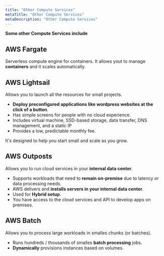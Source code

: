 ```yaml
---
title: "Other Compute Services"
metaTitle: "Other Compute Services"
metaDescription: "Other Compute Services"
---
```


**Some other Compute Services include**

## AWS Fargate

Serverless compute engine for containers. It allows yout to manage **containers** and it scales automatically.

## AWS Lightsail

Allows you to launch all the resources for small projects.

* **Deploy preconfigured applications like wordpress websites at the click of a button**.
* Has simple screens for people with no cloud experience.
* Includes virtual machine, SSD-based storage, data transfer, DNS management, and a static IP
* Provides a low, predictable monthly fee.

It's designed to help you start small and scale as you grow.

## AWS Outposts

Allows you to run cloud services in your **internal data center**.

* Supports workloads that need to **remain on-premise** due to latency or data processing needs.
* AWS delivers and **installs servers in your internal data center**.
* Used for **Hybrid setup**.
* You have access to the cloud services and API to develop apps on premises.



## AWS Batch

Allows you to process large workloads in smalles chunks (or batches).

* Runs hundreds / thousands of smalles **batch processing** jobs.
* **Dynamically** provisions instances based on volumes.

